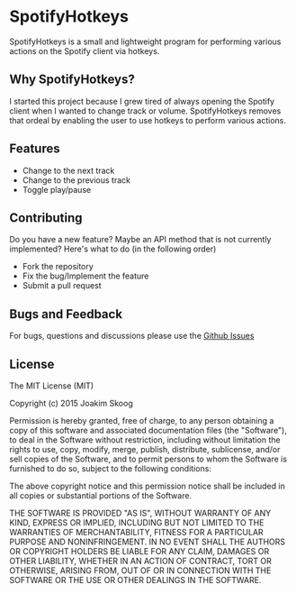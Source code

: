 # SpotifyHotkeys
SpotifyHotkeys is a small and lightweight program for performing various actions on the Spotify client via hotkeys.

## Why SpotifyHotkeys?
I started this project because I grew tired of always opening the Spotify client when I wanted to change track or volume. SpotifyHotkeys removes that ordeal by enabling the user to use hotkeys to perform various actions.

## Features
* Change to the next track
* Change to the previous track
* Toggle play/pause

## Contributing
Do you have a new feature? Maybe an API method that is not currently implemented? Here's what to do (in the following order)
* Fork the repository
* Fix the bug/Implement the feature
* Submit a pull request

## Bugs and Feedback
For bugs, questions and discussions please use the [Github Issues](https://github.com/joakimskoog/SpotifyHotkeys/issues)

## License
The MIT License (MIT)

Copyright (c) 2015 Joakim Skoog

Permission is hereby granted, free of charge, to any person obtaining a copy of this software and associated documentation files (the "Software"), to deal in the Software without restriction, including without limitation the rights to use, copy, modify, merge, publish, distribute, sublicense, and/or sell copies of the Software, and to permit persons to whom the Software is furnished to do so, subject to the following conditions:

The above copyright notice and this permission notice shall be included in all copies or substantial portions of the Software.

THE SOFTWARE IS PROVIDED "AS IS", WITHOUT WARRANTY OF ANY KIND, EXPRESS OR IMPLIED, INCLUDING BUT NOT LIMITED TO THE WARRANTIES OF MERCHANTABILITY, FITNESS FOR A PARTICULAR PURPOSE AND NONINFRINGEMENT. IN NO EVENT SHALL THE AUTHORS OR COPYRIGHT HOLDERS BE LIABLE FOR ANY CLAIM, DAMAGES OR OTHER LIABILITY, WHETHER IN AN ACTION OF CONTRACT, TORT OR OTHERWISE, ARISING FROM, OUT OF OR IN CONNECTION WITH THE SOFTWARE OR THE USE OR OTHER DEALINGS IN THE SOFTWARE.
